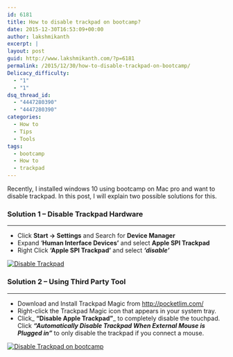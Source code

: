 ```yaml
---
id: 6181
title: How to disable trackpad on bootcamp?
date: 2015-12-30T16:53:09+00:00
author: lakshmikanth
excerpt: |
layout: post
guid: http://www.lakshmikanth.com/?p=6181
permalink: /2015/12/30/how-to-disable-trackpad-on-bootcamp/
Delicacy_difficulty:
  - "1"
  - "1"
dsq_thread_id:
  - "4447280390"
  - "4447280390"
categories:
  - How to
  - Tips
  - Tools
tags:
  - bootcamp
  - How to
  - trackpad
---
```

Recently, I installed windows 10 using bootcamp on Mac pro and want to disable trackpad. In this post, I will explain two possible solutions for this.

### Solution 1 &#8211; Disable Trackpad Hardware

* * *

  * Click **Start -> Settings** and Search for **Device Manager**
  * Expand &#8216;**Human Interface Devices&#8217;** and select **Apple SPI Trackpad**
  * Right Click **&#8216;Apple SPI Trackpad&#8217;** and select _**&#8216;disable&#8217;**_

<a href="http://localhost/newlakshmikanth3/wp-content/uploads/2015/12/Disable_Trackpad.png" rel="attachment wp-att-6191"><img class="aligncenter wp-image-6191 size-large" src="/wp-content/uploads/2015/12/Disable_Trackpad-1024x750.png" alt="Disable Trackpad" width="600" height="439" srcset="http://localhost/newlakshmikanth3/wp-content/uploads/2015/12/Disable_Trackpad-1024x750.png 1024w, http://localhost/newlakshmikanth3/wp-content/uploads/2015/12/Disable_Trackpad-300x220.png 300w, http://localhost/newlakshmikanth3/wp-content/uploads/2015/12/Disable_Trackpad-768x563.png 768w, http://localhost/newlakshmikanth3/wp-content/uploads/2015/12/Disable_Trackpad.png 1171w" sizes="(max-width: 600px) 100vw, 600px" /></a>

### Solution 2 &#8211; Using Third Party Tool

* * *

  * Download and Install Trackpad Magic from <a href="http://pocketlim.com/" target="_blank" rel="noopener noreferrer">http://pocketlim.com/</a>
  * Right-click the Trackpad Magic icon that appears in your system tray.
  * Click_ **&#8220;Disable Apple Trackpad&#8221;**_ to completely disable the touchpad. Click _**&#8220;Automatically Disable Trackpad When External Mouse is Plugged in&#8221;**_ to only disable the trackpad if you connect a mouse.

<a href="/wp-content/uploads/2015/12/PocketLim.png" rel="attachment wp-att-6201"><img class="aligncenter wp-image-6201" src="/wp-content/uploads/2015/12/PocketLim-300x79.png" alt="Disable Trackpad on bootcamp" width="342" height="95" /></a>
